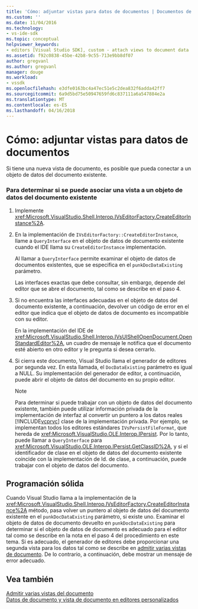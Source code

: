 ```yaml
---
title: 'Cómo: adjuntar vistas para datos de documentos | Documentos de Microsoft'
ms.custom: ''
ms.date: 11/04/2016
ms.technology:
- vs-ide-sdk
ms.topic: conceptual
helpviewer_keywords:
- editors [Visual Studio SDK], custom - attach views to document data
ms.assetid: f92c0838-45be-42b8-9c55-713e9bb8df07
author: gregvanl
ms.author: gregvanl
manager: douge
ms.workload:
- vssdk
ms.openlocfilehash: e3dfe0163bc4a47ec51e5c2dea832f6adda42ff7
ms.sourcegitcommit: 6a9d5bd75e50947659fd6c837111a6a547884e2a
ms.translationtype: MT
ms.contentlocale: es-ES
ms.lasthandoff: 04/16/2018
---
```

# <a name="how-to-attach-views-to-document-data"></a>Cómo: adjuntar vistas para datos de documentos
Si tiene una nueva vista de documento, es posible que pueda conectar a un objeto de datos del documento existente.  
  
### <a name="to-determine-if-you-can-attach-a-view-to-an-existing-document-data-object"></a>Para determinar si se puede asociar una vista a un objeto de datos del documento existente  
  
1.  Implemente <xref:Microsoft.VisualStudio.Shell.Interop.IVsEditorFactory.CreateEditorInstance%2A>.  
  
2.  En la implementación de `IVsEditorFactory::CreateEditorInstance`, llame a `QueryInterface` en el objeto de datos de documento existente cuando el IDE llama su `CreateEditorInstance` implementación.  
  
     Al llamar a `QueryInterface` permite examinar el objeto de datos de documentos existentes, que se especifica en el `punkDocDataExisting` parámetro.  
  
     Las interfaces exactas que debe consultar, sin embargo, depende del editor que se abre el documento, tal como se describe en el paso 4.  
  
3.  Si no encuentra las interfaces adecuadas en el objeto de datos del documento existente, a continuación, devolver un código de error en el editor que indica que el objeto de datos de documento es incompatible con su editor.  
  
     En la implementación del IDE de <xref:Microsoft.VisualStudio.Shell.Interop.IVsUIShellOpenDocument.OpenStandardEditor%2A>, un cuadro de mensaje le notifica que el documento esté abierto en otro editor y le pregunta si desea cerrarlo.  
  
4.  Si cierra este documento, Visual Studio llama el generador de editores por segunda vez. En esta llamada, el `DocDataExisting` parámetro es igual a NULL. Su implementación del generador de editor, a continuación, puede abrir el objeto de datos del documento en su propio editor.  
  
    > [!NOTE]
    >  Para determinar si puede trabajar con un objeto de datos del documento existente, también puede utilizar información privada de la implementación de interfaz al convertir un puntero a los datos reales [!INCLUDE[vcprvc](../code-quality/includes/vcprvc_md.md)] clase de la implementación privada. Por ejemplo, se implementan todos los editores estándares `IVsPersistFileFormat`, que hereda de <xref:Microsoft.VisualStudio.OLE.Interop.IPersist>. Por lo tanto, puede llamar a `QueryInterface` para <xref:Microsoft.VisualStudio.OLE.Interop.IPersist.GetClassID%2A>, y si el identificador de clase en el objeto de datos del documento existente coincide con la implementación de Id. de clase, a continuación, puede trabajar con el objeto de datos del documento.  
  
## <a name="robust-programming"></a>Programación sólida  
 Cuando Visual Studio llama a la implementación de la <xref:Microsoft.VisualStudio.Shell.Interop.IVsEditorFactory.CreateEditorInstance%2A> método, pasa volver un puntero al objeto de datos del documento existente en el `punkDocDataExisting` parámetro, si existe uno. Examinar el objeto de datos de documento devuelto en `punkDocDataExisting` para determinar si el objeto de datos de documento es adecuado para el editor tal como se describe en la nota en el paso 4 del procedimiento en este tema. Si es adecuado, el generador de editores debe proporcionar una segunda vista para los datos tal como se describe en [admitir varias vistas de documento](../extensibility/supporting-multiple-document-views.md). De lo contrario, a continuación, debe mostrar un mensaje de error adecuado.  
  
## <a name="see-also"></a>Vea también  
 [Admitir varias vistas del documento](../extensibility/supporting-multiple-document-views.md)   
 [Datos de documento y vista de documento en editores personalizados](../extensibility/document-data-and-document-view-in-custom-editors.md)